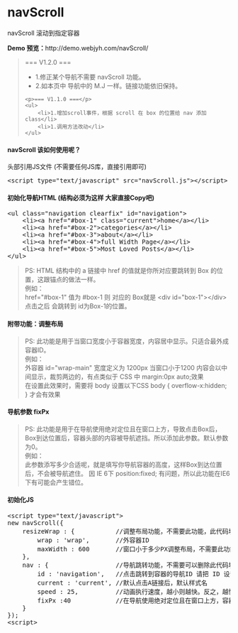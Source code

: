 navScroll
=========

<p>navScroll 滚动到指定容器</p>
<p><strong>Demo 预览：</strong>http://demo.webjyh.com/navScroll/</p>

<blockquote>
	<p>=== V1.2.0 ===</p>
	<ul>
		<li>1.修正某个导航不需要 navScroll 功能。</li>
		<li>2.如本页中 导航中的 M.J 一样。链接功能依旧保持。</li>
	</ul>
	
	<p>=== V1.1.0 ===</p>
	<ul>
		<li>1.增加scroll事件，根据 scroll 在 box 的位置给 nav 添加 class</li>
		<li>1.调用方法改动</li>
	</ul>
</blockquote>

<h4>navScroll 该如何使用呢？</h4>
<p>头部引用JS文件 (不需要任何JS库，直接引用即可)</p>
<pre>
&lt;script type="text/javascript" src="navScroll.js"&gt;&lt;/script&gt;
</pre>

<h4>初始化导航HTML (结构必须为这样 大家直接Copy吧)</h4>
<pre>
&lt;ul class="navigation clearfix" id="navigation"&gt;
	&lt;li&gt;&lt;a href="#box-1" class="current"&gt;home&lt;/a&gt;&lt;/li&gt;
	&lt;li&gt;&lt;a href="#box-2"&gt;categories&lt;/a&gt;&lt;/li&gt;
	&lt;li&gt;&lt;a href="#box-3"&gt;about&lt;/a&gt;&lt;/li&gt;
	&lt;li&gt;&lt;a href="#box-4"&gt;full Width Page&lt;/a&gt;&lt;/li&gt;
	&lt;li&gt;&lt;a href="#box-5"&gt;Most Loved Posts&lt;/a&gt;&lt;/li&gt;
&lt;/ul&gt;
</pre>

<blockquote>
PS: HTML 结构中的 a 链接中 href 的值就是你所对应要跳转到 Box 的位置，这跟锚点的做法一样。<br />
例如：<br />
href="#box-1" 值为 #box-1 则 对应的 Box就是 &lt;div id="box-1"&gt;&lt;/div&gt;
点击之后 会跳转到 id为Box-1的位置。
</blockquote>

<h4>附带功能：调整布局</h4>
<blockquote>
PS: 此功能是用于当窗口宽度小于容器宽度，内容居中显示。只适合最外成容器ID。<br />
例如：<br />
外容器 id="wrap-main" 宽度定义为 1200px 当窗口小于1200 内容会以中间显示，裁剪两边的，有点类似于 CSS 中 margin:0px auto;效果 <br />
在设置此效果时，需要将 body 设置以下CSS body { overflow-x:hidden; } 才会有效果
</blockquote>

<h4>导航参数 fixPx</h4>
<blockquote>
PS: 此功能是用于在导航使用绝对定位且在窗口上方，导致点击Box后，Box到达位置后，容器头部的内容被导航遮挡。所以添加此参数。默认参数为0。<br />
例如：<br />
此参数添写多少合适呢，就是填写你导航容器的高度，这样Box到达位置后，不会被导航遮住。 因 IE 6下 position:fixed; 有问题，所以此功能在IE6下有可能会产生错位。
</blockquote>

<h4>初始化JS</h4>
<pre>
&lt;script type="text/javascript"&gt;
new navScroll({
    resizeWrap : {           //调整布局功能，不需要此功能，此代码块可以删除
        wrap : 'wrap',       //外容器ID
        maxWidth : 600       //窗口小于多少PX调整布局，不需要此功能，参数可以删除
    },
    nav : {                  //导航跳转功能，不需要可以删除此代码块
        id : 'navigation',   //点击跳转到容器的导航ID 请把 ID 设置给 UL 
        current : 'current', //默认点击A链接后，默认样式名
        speed : 25,          //动画执行速度，越小则越快。反之，越慢。
        fixPx :40            //在导航使用绝对定位且在窗口上方，容器与导航的差,默认为0
    }
});
&lt;script&gt;
</pre>
